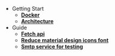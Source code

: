 - Getting Start
    - **[Docker](./docker.md)**
    - **[Architecture](./architecture.md)**
- Guide
    - **[Fetch api](./fetch-api.md)**
    - **[Reduce material design icons font](./reduce-material-design-icons-font.md)**
    - **[Smtp service for testing](./smtp-service-for-testing)**